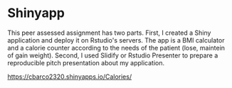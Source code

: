 # Shinyapp
This peer assessed assignment has two parts. First, I created a Shiny application and deploy it on Rstudio's servers. The app is a BMI calculator and a calorie counter according to the needs of the patient (lose, maintein of gain weight). Second, I used Slidify or Rstudio Presenter to prepare a reproducible pitch presentation about my application.

https://cbarco2320.shinyapps.io/Calories/
